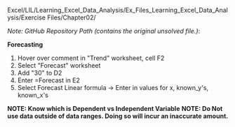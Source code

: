 Excel/LIL/Learning_Excel_Data_Analysis/Ex_Files_Learning_Excel_Data_Analysis/Exercise Files/Chapter02/

*Note: GitHub Repository Path (contains the original unsolved file.)*:


**Forecasting**

1. Hover over comment in "Trend" worksheet, cell F2
2. Select "Forecast" worksheet 
3. Add "30" to D2
4. Enter =Forecast in E2
5. Select Forecast Linear formula -> Enter in values for x, known_y's, known_x's

**NOTE: Know which is Dependent vs Independent Variable**
**NOTE: Do Not use data outside of data ranges. Doing so will incur an inaccurate amount.**
